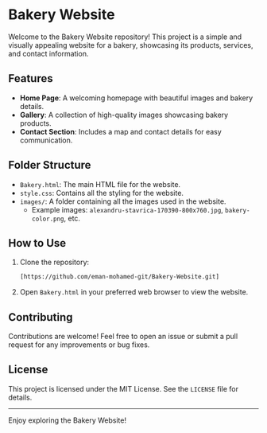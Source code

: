 # Bakery Website

Welcome to the Bakery Website repository! This project is a simple and visually appealing website for a bakery, showcasing its products, services, and contact information.

## Features
- **Home Page**: A welcoming homepage with beautiful images and bakery details.
- **Gallery**: A collection of high-quality images showcasing bakery products.
- **Contact Section**: Includes a map and contact details for easy communication.

## Folder Structure
- `Bakery.html`: The main HTML file for the website.
- `style.css`: Contains all the styling for the website.
- `images/`: A folder containing all the images used in the website.
  - Example images: `alexandru-stavrica-170390-800x760.jpg`, `bakery-color.png`, etc.

## How to Use
1. Clone the repository:
   ```bash
   [https://github.com/eman-mohamed-git/Bakery-Website.git]
   ```
2. Open `Bakery.html` in your preferred web browser to view the website.

## Contributing
Contributions are welcome! Feel free to open an issue or submit a pull request for any improvements or bug fixes.

## License
This project is licensed under the MIT License. See the `LICENSE` file for details.

---

Enjoy exploring the Bakery Website!
